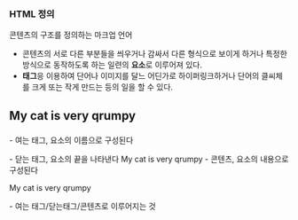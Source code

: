 ### HTML 정의 ###
콘텐츠의 구조를 정의하는 마크업 언어
- 콘텐츠의 서로 다른 부분들을 씌우거나 감싸서 다른 형식으로 보이게 하거나 특정한 방식으로 동작하도록 하는 일련의 **요소**로 이루어져 있다.
- **태그**응 이용하여 단어나 이미지를 달느 어딘가로 하이퍼링크하거나 단어의 클씨체를 크게 또는 작게 만드는 등의 일을 할 수 있다.

## <p>My cat is very qrumpy</p> ##

<p> - 여는 태그, 요소의 이름으로 구성된다
</p> - 닫는 태그, 요소의 끝을 나타낸다
My cat is very qrumpy - 콘텐츠, 요소의 내용으로 구성된다
<p>My cat is very qrumpy</p> - 여는 태그/닫는태그/콘텐츠로 이루어지는 것

